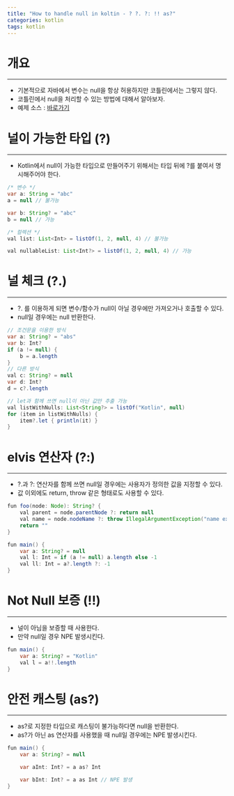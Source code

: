 ```yaml
---
title: "How to handle null in koltin - ? ?. ?: !! as?"
categories: kotlin
tags: kotlin
---
```


# 개요

<hr>

- 기본적으로 자바에서 변수는 null을 항상 허용하지만 코틀린에서는 그렇지 않다.
- 코틀린에서 null을 처리할 수 있는 방법에 대해서 알아보자.
- 예제 소스 : [바로가기](https://github.com/mangchhe/kotlin-study/tree/main/src/4_null_safety)

# 널이 가능한 타입 (?)

<hr>

- Kotlin에서 null이 가능한 타입으로 만들어주기 위해서는 타입 뒤에 ?를 붙여서 명시해주어야 한다.

```java
/* 변수 */
var a: String = "abc"
a = null // 불가능

var b: String? = "abc"
b = null // 가능

/* 컬렉션 */
val list: List<Int> = listOf(1, 2, null, 4) // 불가능

val nullableList: List<Int?> = listOf(1, 2, null, 4) // 가능
```

# 널 체크 (?.)

<hr>

- ?. 를 이용하게 되면 변수/함수가 null이 아닐 경우에만 가져오거나 호출할 수 있다.
- null일 경우에는 null 반환한다.

```java
// 조건문을 이용한 방식
var a: String? = "abs"
var b: Int?
if (a != null) {
    b = a.length
}
// 다른 방식
val c: String? = null
var d: Int?
d = c?.length

// let과 함께 쓰면 null이 아닌 값만 추출 가능
val listWithNulls: List<String?> = listOf("Kotlin", null)
for (item in listWithNulls) {
    item?.let { println(it) }
}
```

# elvis 연산자 (?:)

<hr>

- ?.과 ?: 연산자를 함께 쓰면 null일 경우에는 사용자가 정의한 값을 지정할 수 있다.
- 값 이외에도 return, throw 같은 형태로도 사용할 수 있다.

```java
fun foo(node: Node): String? {
    val parent = node.parentNode ?: return null
    val name = node.nodeName ?: throw IllegalArgumentException("name expected")
    return ""
}

fun main() {
    var a: String? = null
    val l: Int = if (a != null) a.length else -1
    val ll: Int = a?.length ?: -1
}
```

# Not Null 보증 (!!)

<hr>

- 널이 아님을 보증할 때 사용한다.
- 만약 null일 경우 NPE 발생시킨다.

```java
fun main() {
    var a: String? = "Kotlin"
    val l = a!!.length
}
```

# 안전 캐스팅 (as?)

<hr>

- as?로 지정한 타입으로 캐스팅이 불가능하다면 null을 반환한다.
- as?가 아닌 as 연산자를 사용했을 때 null일 경우에는 NPE 발생시킨다.

```java
fun main() {
    var a: String? = null

    var aInt: Int? = a as? Int

    var bInt: Int? = a as Int // NPE 발생
}
```